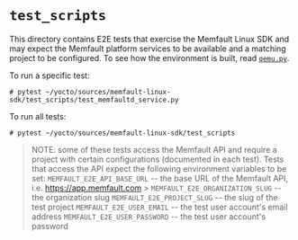 # `test_scripts`

This directory contains E2E tests that exercise the Memfault Linux SDK and may
expect the Memfault platform services to be available and a matching project to
be configured. To see how the environment is built, read [`qemu.py`](./qemu.py).

To run a specific test:

```console
# pytest ~/yocto/sources/memfault-linux-sdk/test_scripts/test_memfaultd_service.py
```

To run all tests:

```console
# pytest ~/yocto/sources/memfault-linux-sdk/test_scripts
```

> NOTE: some of these tests access the Memfault API and require a project with
> certain configurations (documented in each test). Tests that access the API
> expect the following environment variables to be set:
> `MEMFAULT_E2E_API_BASE_URL` -- the base URL of the Memfault API, i.e.
> https://app.memfault.com > `MEMFAULT_E2E_ORGANIZATION_SLUG` -- the
> organization slug `MEMFAULT_E2E_PROJECT_SLUG` -- the slug of the test project
> `MEMFAULT_E2E_USER_EMAIL` -- the test user account's email address
> `MEMFAULT_E2E_USER_PASSWORD` -- the test user account's password
